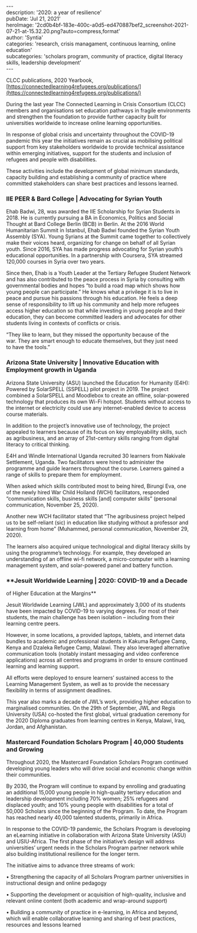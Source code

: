 \---  
description: '2020: a year of resilience'  
pubDate: 'Jul 21, 2021'  
heroImage: '2cd0b4bf-183e-400c-a0d5-ed470887bef2_screenshot-2021-07-21-at-15.32.20.png?auto=compress,format'  
author: 'Syntia'  
categories: 'research, crisis managament, continuous learning, online education'  
subcategories: 'scholars program, community of practice, digital literacy skills, leadership development'  
\---  

CLCC publications, 2020 Yearbook, [https://connectedlearning4refugees.org/publications/](https://connectedlearning4refugees.org/publications/)

During the last year The Connected Learning in Crisis Consortium (CLCC) members and organisations set education pathways in fragile environments and strengthen the foundation to provide further capacity built for universities worldwide to increase online learning opportunities.

In response of global crisis and uncertainty throughout the COVID-19 pandemic this year the initiatives remain as crucial as mobilising political support from key stakeholders worldwide to provide technical assistance within emerging initiatives, support for the students and inclusion of refugees and people with disabilities.

These activities include the development of global minimum standards, capacity building and establishing a community of practice where committed stakeholders can share best practices and lessons learned.

### **IIE PEER & Bard College | Advocating for Syrian Youth**

Ehab Badwi, 28, was awarded the IIE Scholarship for Syrian Students in 2018. He is currently pursuing a BA in Economics, Politics and Social Thought at Bard College Berlin (BCB) in Berlin. At the 2016 World Humanitarian Summit in Istanbul, Ehab Badwi founded the Syrian Youth Assembly (SYA). Young Syrians at the Summit came together to collectively make their voices heard, organizing for change on behalf of all Syrian youth. Since 2016, SYA has made progress advocating for Syrian youth’s educational opportunities. In a partnership with Coursera, SYA streamed 120,000 courses in Syria over two years.

Since then, Ehab is a Youth Leader at the Tertiary Refugee Student Network and has also contributed to the peace process in Syria by consulting with governmental bodies and hopes “to build a road map which shows how young people can participate.” He knows what a privilege it is to live in peace and pursue his passions through his education. He feels a deep sense of responsibility to lift up his community and help more refugees access higher education so that while investing in young people and their education, they can become committed leaders and advocates for other students living in contexts of conflicts or crisis.

“They like to learn, but they missed the opportunity because of the war. They are smart enough to educate themselves, but they just need to have the tools.”

### **Arizona State University | Innovative Education with Employment growth in Uganda**

Arizona State University (ASU) launched the Education for Humanity (E4H): Powered by SolarSPELL (SSPELL) pilot project in 2019. The project combined a SolarSPELL and Moodlebox to create an offline, solar-powered technology that produces its own Wi-Fi hotspot. Students without access to the internet or electricity could use any internet-enabled device to access course materials.

In addition to the project’s innovative use of technology, the project appealed to learners because of its focus on key employability skills, such as agribusiness, and an array of 21st-century skills ranging from digital literacy to critical thinking.

E4H and Windle International Uganda recruited 30 learners from Nakivale Settlement, Uganda. Two facilitators were hired to administer the programme and guide learners throughout the course. Learners gained a range of skills to prepare them for employment.

When asked which skills contributed most to being hired, Birungi Eva, one of the newly hired War Child Holland (WCH) facilitators, responded “communication skills, business skills \[and\] computer skills” (personal communication, November 25, 2020).

Another new WCH facilitator stated that “The agribusiness project helped us to be self-reliant (sic) in education like studying without a professor and learning from home” (Muhammed, personal communication, November 29, 2020).

The learners also acquired unique technological and digital literacy skills by using the programme’s technology. For example, they developed an understanding of an offline wi-fi network, a micro-computer with a learning management system, and solar-powered panel and battery function.

### **Jesuit Worldwide Learning | 2020: COVID-19 and a Decade  
of Higher Education at the Margins**

Jesuit Worldwide Learning (JWL) and approximately 3,000 of its students have been impacted by COVID-19 to varying degrees. For most of their students, the main challenge has been isolation – including from their learning centre peers.

However, in some locations, a provided laptops, tablets, and internet data bundles to academic and professional students in Kakuma Refugee Camp, Kenya and Dzaleka Refugee Camp, Malawi. They also leveraged alternative communication tools (notably instant messaging and video conference applications) across all centres and programs in order to ensure continued learning and learning support.

All efforts were deployed to ensure learners’ sustained access to the Learning Management System, as well as to provide the necessary flexibility in terms of assignment deadlines.

This year also marks a decade of JWL’s work, providing higher education to marginalised communities. On the 29th of September, JWL and Regis University (USA) co-hosted the first global, virtual graduation ceremony for the 2020 Diploma graduates from learning centres in Kenya, Malawi, Iraq, Jordan, and Afghanistan.

### **Mastercard Foundation Scholars Program | 40,000 Students and Growing**

Throughout 2020, the Mastercard Foundation Scholars Program continued developing young leaders who will drive social and economic change within their communities.

By 2030, the Program will continue to expand by enrolling and graduating an additional 15,000 young people in high-quality tertiary education and leadership development including 70% women; 25% refugees and displaced youth; and 10% young people with disabilities for a total of 50,000 Scholars since the beginning of the Program. To date, the Program has reached nearly 40,000 talented students, primarily in Africa.

In response to the COVID-19 pandemic, the Scholars Program is developing an eLearning initiative in collaboration with Arizona State University (ASU) and USIU-Africa. The first phase of the initiative’s design will address universities’ urgent needs in the Scholars Program partner network while also building institutional resilience for the longer term.

The initiative aims to advance three streams of work:

• Strengthening the capacity of all Scholars Program partner universities in instructional design and online pedagogy

• Supporting the development or acquisition of high-quality, inclusive and relevant online content (both academic and wrap-around support)

• Building a community of practice in e-learning, in Africa and beyond, which will enable collaborative learning and sharing of best practices, resources and lessons learned